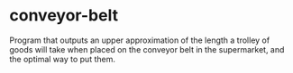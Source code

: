 # conveyor-belt
Program that outputs an upper approximation of the length a trolley of goods will take when placed on the conveyor belt in the supermarket, and the optimal way to put them.
